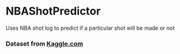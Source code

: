 # NBAShotPredictor
Uses NBA shot log to predict if a particular shot will be made or not

### Dataset from [Kaggle.com](https://www.kaggle.com/dansbecker/nba-shot-logs)
